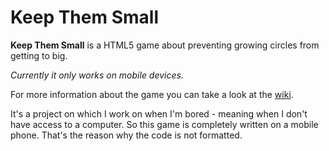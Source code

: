 # Keep Them Small
**Keep Them Small** is a HTML5 game about preventing growing circles from getting to big. 

*Currently it only works on mobile devices.*

For more information about the game you can take a look at the [wiki](https://github.com/Siphalor/Keep-Them-Small/wiki). 

It's a project on which I work on when I'm bored - meaning when I don't have access to a computer. So this game is completely written on a mobile phone. That's the reason why the code is not formatted. 
